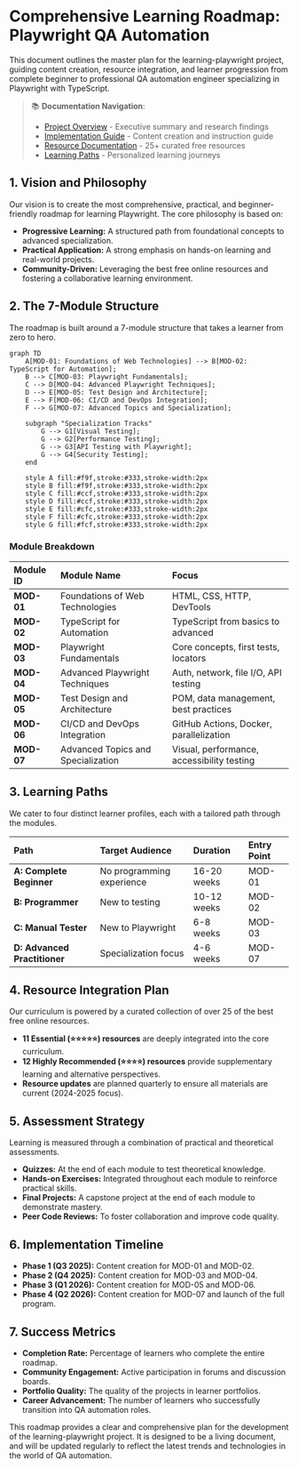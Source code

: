 # Comprehensive Learning Roadmap: Playwright QA Automation

This document outlines the master plan for the learning-playwright project, guiding content creation, resource integration, and learner progression from complete beginner to professional QA automation engineer specializing in Playwright with TypeScript.

> 📚 **Documentation Navigation**:
> - [Project Overview](project-overview.md) - Executive summary and research findings
> - [Implementation Guide](implementation-guide.md) - Content creation and instruction guide
> - [Resource Documentation](resources/README.md) - 25+ curated free resources
> - [Learning Paths](resources/learning-paths.md) - Personalized learning journeys

## 1. Vision and Philosophy

Our vision is to create the most comprehensive, practical, and beginner-friendly roadmap for learning Playwright. The core philosophy is based on:

-   **Progressive Learning:** A structured path from foundational concepts to advanced specialization.
-   **Practical Application:** A strong emphasis on hands-on learning and real-world projects.
-   **Community-Driven:** Leveraging the best free online resources and fostering a collaborative learning environment.

## 2. The 7-Module Structure

The roadmap is built around a 7-module structure that takes a learner from zero to hero.

```mermaid
graph TD
    A[MOD-01: Foundations of Web Technologies] --> B[MOD-02: TypeScript for Automation];
    B --> C[MOD-03: Playwright Fundamentals];
    C --> D[MOD-04: Advanced Playwright Techniques];
    D --> E[MOD-05: Test Design and Architecture];
    E --> F[MOD-06: CI/CD and DevOps Integration];
    F --> G[MOD-07: Advanced Topics and Specialization];

    subgraph "Specialization Tracks"
        G --> G1[Visual Testing];
        G --> G2[Performance Testing];
        G --> G3[API Testing with Playwright];
        G --> G4[Security Testing];
    end

    style A fill:#f9f,stroke:#333,stroke-width:2px
    style B fill:#f9f,stroke:#333,stroke-width:2px
    style C fill:#ccf,stroke:#333,stroke-width:2px
    style D fill:#ccf,stroke:#333,stroke-width:2px
    style E fill:#cfc,stroke:#333,stroke-width:2px
    style F fill:#cfc,stroke:#333,stroke-width:2px
    style G fill:#fcf,stroke:#333,stroke-width:2px
```

### Module Breakdown

| Module ID | Module Name | Focus |
| :--- | :--- | :--- |
| **MOD-01** | Foundations of Web Technologies | HTML, CSS, HTTP, DevTools |
| **MOD-02** | TypeScript for Automation | TypeScript from basics to advanced |
| **MOD-03** | Playwright Fundamentals | Core concepts, first tests, locators |
| **MOD-04** | Advanced Playwright Techniques | Auth, network, file I/O, API testing |
| **MOD-05** | Test Design and Architecture | POM, data management, best practices |
| **MOD-06** | CI/CD and DevOps Integration | GitHub Actions, Docker, parallelization |
| **MOD-07** | Advanced Topics and Specialization | Visual, performance, accessibility testing |

## 3. Learning Paths

We cater to four distinct learner profiles, each with a tailored path through the modules.

| Path | Target Audience | Duration | Entry Point |
| :--- | :--- | :--- | :--- |
| **A: Complete Beginner** | No programming experience | 16-20 weeks | MOD-01 |
| **B: Programmer** | New to testing | 10-12 weeks | MOD-02 |
| **C: Manual Tester** | New to Playwright | 6-8 weeks | MOD-03 |
| **D: Advanced Practitioner** | Specialization focus | 4-6 weeks | MOD-07 |

## 4. Resource Integration Plan

Our curriculum is powered by a curated collection of over 25 of the best free online resources.

-   **11 Essential (⭐⭐⭐⭐⭐) resources** are deeply integrated into the core curriculum.
-   **12 Highly Recommended (⭐⭐⭐⭐) resources** provide supplementary learning and alternative perspectives.
-   **Resource updates** are planned quarterly to ensure all materials are current (2024-2025 focus).

## 5. Assessment Strategy

Learning is measured through a combination of practical and theoretical assessments.

-   **Quizzes:** At the end of each module to test theoretical knowledge.
-   **Hands-on Exercises:** Integrated throughout each module to reinforce practical skills.
-   **Final Projects:** A capstone project at the end of each module to demonstrate mastery.
-   **Peer Code Reviews:** To foster collaboration and improve code quality.

## 6. Implementation Timeline

-   **Phase 1 (Q3 2025):** Content creation for MOD-01 and MOD-02.
-   **Phase 2 (Q4 2025):** Content creation for MOD-03 and MOD-04.
-   **Phase 3 (Q1 2026):** Content creation for MOD-05 and MOD-06.
-   **Phase 4 (Q2 2026):** Content creation for MOD-07 and launch of the full program.

## 7. Success Metrics

-   **Completion Rate:** Percentage of learners who complete the entire roadmap.
-   **Community Engagement:** Active participation in forums and discussion boards.
-   **Portfolio Quality:** The quality of the projects in learner portfolios.
-   **Career Advancement:** The number of learners who successfully transition into QA automation roles.

This roadmap provides a clear and comprehensive plan for the development of the learning-playwright project. It is designed to be a living document, and will be updated regularly to reflect the latest trends and technologies in the world of QA automation.